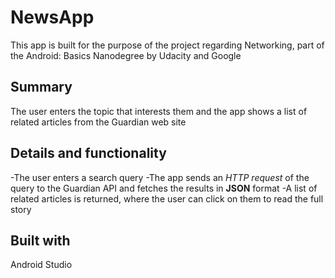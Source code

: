 # NewsApp #
This app is built for the purpose of the project regarding Networking, part of the Android: Basics Nanodegree by Udacity and Google

## Summary ##
The user enters the topic that interests them and the app shows a list of related articles from the Guardian web site

## Details and functionality ##

-The user enters a search query
-The app sends an *HTTP request* of the query to the Guardian API and fetches the results in **JSON** format
-A list of related articles is returned, where the user can click on them to read the full story

## Built with ##
Android Studio